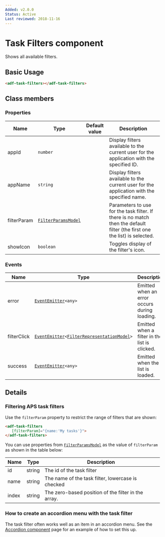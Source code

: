 ```yaml
---
Added: v2.0.0
Status: Active
Last reviewed: 2018-11-16
---
```


# Task Filters component

Shows all available filters.

## Basic Usage

```html
<adf-task-filters></adf-task-filters>
```

## Class members

### Properties

| Name | Type | Default value | Description |
| ---- | ---- | ------------- | ----------- |
| appId | `number` |  | Display filters available to the current user for the application with the specified ID. |
| appName | `string` |  | Display filters available to the current user for the application with the specified name. |
| filterParam | [`FilterParamsModel`](../../lib/process-services/task-list/models/filter.model.ts) |  | Parameters to use for the task filter. If there is no match then the default filter (the first one the list) is selected. |
| showIcon | `boolean` |  | Toggles display of the filter's icon. |

### Events

| Name | Type | Description |
| ---- | ---- | ----------- |
| error | [`EventEmitter`](https://angular.io/api/core/EventEmitter)`<any>` | Emitted when an error occurs during loading. |
| filterClick | [`EventEmitter`](https://angular.io/api/core/EventEmitter)`<`[`FilterRepresentationModel`](../../lib/process-services/task-list/models/filter.model.ts)`>` | Emitted when a filter in the list is clicked. |
| success | [`EventEmitter`](https://angular.io/api/core/EventEmitter)`<any>` | Emitted when the list is loaded. |

## Details

### Filtering APS task filters

Use the `filterParam` property to restrict the range of filters that are shown:

```html
<adf-task-filters 
   [filterParam]="{name:'My tasks'}">
</adf-task-filters>
```

You can use properties from [`FilterParamsModel`](../../lib/process-services/task-list/models/filter.model.ts)
as the value of `filterParam` as shown in the table below:

| Name | Type | Description |
| ---- | ---- | ----------- |
| id | string | The id of the task filter |
| name | string | The name of the task filter, lowercase is checked |
| index | string | The zero-based position of the filter in the array. |

### How to create an accordion menu with the task filter

The task filter often works well as an item in an accordion menu. See the
[Accordion component](../core/accordion.component.md)
page for an example of how to set this up.
